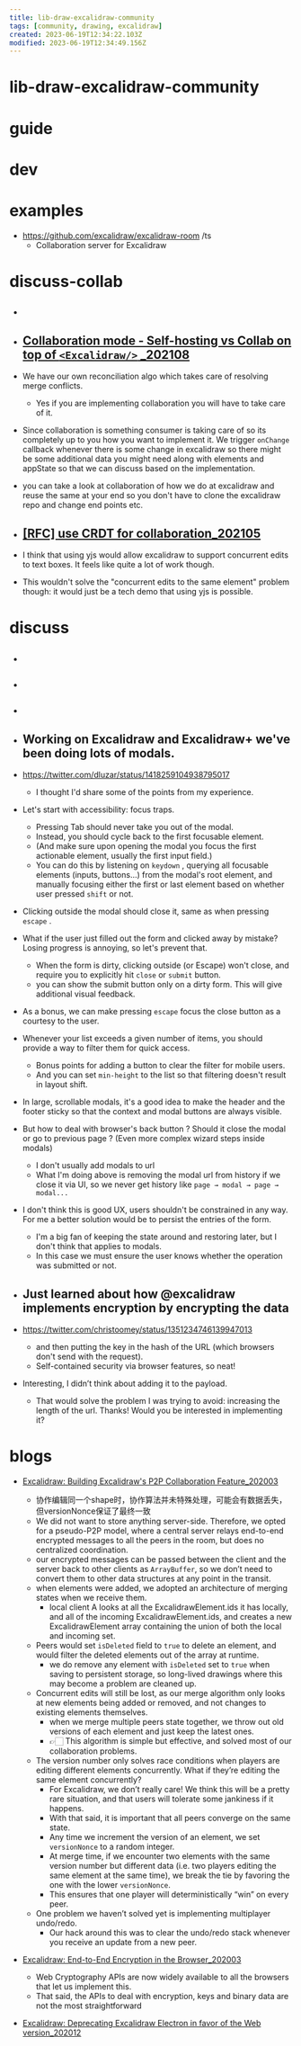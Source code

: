 ```yaml
---
title: lib-draw-excalidraw-community
tags: [community, drawing, excalidraw]
created: 2023-06-19T12:34:22.103Z
modified: 2023-06-19T12:34:49.156Z
---
```


# lib-draw-excalidraw-community

# guide

# dev

# examples

- https://github.com/excalidraw/excalidraw-room /ts
  - Collaboration server for Excalidraw
# discuss-collab
- ## 

- ## [Collaboration mode - Self-hosting vs Collab on top of `<Excalidraw/>` _202108](https://github.com/excalidraw/excalidraw/discussions/3879)
- We have our own reconciliation algo which takes care of resolving merge conflicts.
  - Yes if you are implementing collaboration you will have to take care of it.
- Since collaboration is something consumer is taking care of so its completely up to you how you want to implement it. We trigger `onChange` callback whenever there is some change in excalidraw so there might be some additional data you might need along with elements and appState so that we can discuss based on the implementation.

- you can take a look at collaboration of how we do at excalidraw and reuse the same at your end so you don't have to clone the excalidraw repo and change end points etc.

- ## [[RFC] use CRDT for collaboration_202105](https://github.com/excalidraw/excalidraw/issues/3537)
- I think that using yjs would allow excalidraw to support concurrent edits to text boxes. It feels like quite a lot of work though.
- This wouldn't solve the "concurrent edits to the same element" problem though: it would just be a tech demo that using yjs is possible.

# discuss
- ## 

- ## 

- ## 

- ## Working on Excalidraw and Excalidraw+ we've been doing lots of modals. 
- https://twitter.com/dluzar/status/1418259104938795017
  - I thought I'd share some of the points from my experience.
- Let's start with accessibility: focus traps. 
  - Pressing Tab should never take you out of the modal. 
  - Instead, you should cycle back to the first focusable element.
  - (And make sure upon opening the modal you focus the first actionable element, usually the first input field.)
  - You can do this by listening on `keydown` , querying all focusable elements (inputs, buttons...) from the modal's root element, and manually focusing either the first or last element based on whether user pressed `shift` or not.
- Clicking outside the modal should close it, same as when pressing `escape` .
- What if the user just filled out the form and clicked away by mistake? Losing progress is annoying, so let's prevent that.
  - When the form is dirty, clicking outside (or Escape) won't close, and require you to explicitly hit `close` or `submit` button.
  - you can show the submit button only on a dirty form. This will give additional visual feedback.
- As a bonus, we can make pressing `escape` focus the close button as a courtesy to the user.
- Whenever your list exceeds a given number of items, you should provide a way to filter them for quick access.
  - Bonus points for adding a button to clear the filter for mobile users.
  - And you can set `min-height` to the list so that filtering doesn't result in layout shift.
- In large, scrollable modals, it's a good idea to make the header and the footer sticky so that the context and modal buttons are always visible.
- But how to deal with browser's back button ? Should it close the modal or go to previous page ? (Even more complex wizard steps inside modals)
  - I don't usually add modals to url
  - What I'm doing above is removing the modal url from history if we close it via UI, so we never get history like `page → modal → page → modal...`

- I don't think this is good UX, users shouldn't be constrained in any way. For me a better solution would be to persist the entries of the form.
  - I'm a big fan of keeping the state around and restoring later, but I don't think that applies to modals.
  - In this case we must ensure the user knows whether the operation was submitted or not.

- ## Just learned about how @excalidraw implements encryption by encrypting the data 
- https://twitter.com/christoomey/status/1351234746139947013
  - and then putting the key in the hash of the URL (which browsers don't send with the request). 
  - Self-contained security via browser features, so neat!
- Interesting, I didn’t think about adding it to the payload. 
  - That would solve the problem I was trying to avoid: increasing the length of the url. Thanks! Would you be interested in implementing it?

# blogs
- [Excalidraw: Building Excalidraw's P2P Collaboration Feature_202003](https://blog.excalidraw.com/building-excalidraw-p2p-collaboration-feature/)
  - 协作编辑同一个shape时，协作算法并未特殊处理，可能会有数据丢失，但versionNonce保证了最终一致
  - We did not want to store anything server-side. Therefore, we opted for a pseudo-P2P model, where a central server relays end-to-end encrypted messages to all the peers in the room, but does no centralized coordination.
  - our encrypted messages can be passed between the client and the server back to other clients as `ArrayBuffer`, so we don’t need to convert them to other data structures at any point in the transit.
  - when elements were added, we adopted an architecture of merging states when we receive them. 
    - local client A looks at all the ExcalidrawElement.ids it has locally, and all of the incoming ExcalidrawElement.ids, and creates a new ExcalidrawElement array containing the union of both the local and incoming set.
  - Peers would set `isDeleted` field to `true` to delete an element, and would filter the deleted elements out of the array at runtime.
    - we do remove any element with `isDeleted` set to `true` when saving to persistent storage, so long-lived drawings where this may become a problem are cleaned up.
  - Concurrent edits will still be lost, as our merge algorithm only looks at new elements being added or removed, and not changes to existing elements themselves.
    - when we merge multiple peers state together, we throw out old versions of each element and just keep the latest ones.
    - 👉🏻 This algorithm is simple but effective, and solved most of our collaboration problems.
  - The version number only solves race conditions when players are editing different elements concurrently. What if they’re editing the same element concurrently?
    - For Excalidraw, we don’t really care! We think this will be a pretty rare situation, and that users will tolerate some jankiness if it happens.
    - With that said, it is important that all peers converge on the same state. 
    - Any time we increment the version of an element, we set `versionNonce` to a random integer. 
    - At merge time, if we encounter two elements with the same version number but different data (i.e. two players editing the same element at the same time), we break the tie by favoring the one with the lower `versionNonce`. 
    - This ensures that one player will deterministically “win” on every peer.
  - One problem we haven’t solved yet is implementing multiplayer undo/redo. 
    - Our hack around this was to clear the undo/redo stack whenever you receive an update from a new peer.

- [Excalidraw: End-to-End Encryption in the Browser_202003](https://blog.excalidraw.com/end-to-end-encryption/)
  - Web Cryptography APIs are now widely available to all the browsers that let us implement this. 
  - That said, the APIs to deal with encryption, keys and binary data are not the most straightforward

- [Excalidraw: Deprecating Excalidraw Electron in favor of the Web version_202012](https://blog.excalidraw.com/deprecating-excalidraw-electron/)
